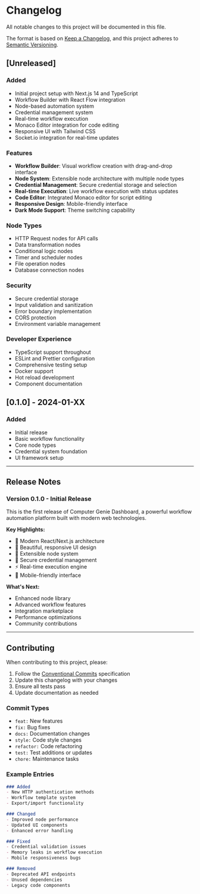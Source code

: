 # Changelog

All notable changes to this project will be documented in this file.

The format is based on [Keep a Changelog](https://keepachangelog.com/en/1.0.0/),
and this project adheres to [Semantic Versioning](https://semver.org/spec/v2.0.0.html).

## [Unreleased]

### Added
- Initial project setup with Next.js 14 and TypeScript
- Workflow Builder with React Flow integration
- Node-based automation system
- Credential management system
- Real-time workflow execution
- Monaco Editor integration for code editing
- Responsive UI with Tailwind CSS
- Socket.io integration for real-time updates

### Features
- **Workflow Builder**: Visual workflow creation with drag-and-drop interface
- **Node System**: Extensible node architecture with multiple node types
- **Credential Management**: Secure credential storage and selection
- **Real-time Execution**: Live workflow execution with status updates
- **Code Editor**: Integrated Monaco editor for script editing
- **Responsive Design**: Mobile-friendly interface
- **Dark Mode Support**: Theme switching capability

### Node Types
- HTTP Request nodes for API calls
- Data transformation nodes
- Conditional logic nodes
- Timer and scheduler nodes
- File operation nodes
- Database connection nodes

### Security
- Secure credential storage
- Input validation and sanitization
- Error boundary implementation
- CORS protection
- Environment variable management

### Developer Experience
- TypeScript support throughout
- ESLint and Prettier configuration
- Comprehensive testing setup
- Docker support
- Hot reload development
- Component documentation

## [0.1.0] - 2024-01-XX

### Added
- Initial release
- Basic workflow functionality
- Core node types
- Credential system foundation
- UI framework setup

---

## Release Notes

### Version 0.1.0 - Initial Release

This is the first release of Computer Genie Dashboard, a powerful workflow automation platform built with modern web technologies.

**Key Highlights:**
- 🚀 Modern React/Next.js architecture
- 🎨 Beautiful, responsive UI design
- 🔧 Extensible node system
- 🔐 Secure credential management
- ⚡ Real-time execution engine
- 📱 Mobile-friendly interface

**What's Next:**
- Enhanced node library
- Advanced workflow features
- Integration marketplace
- Performance optimizations
- Community contributions

---

## Contributing

When contributing to this project, please:

1. Follow the [Conventional Commits](https://www.conventionalcommits.org/) specification
2. Update this changelog with your changes
3. Ensure all tests pass
4. Update documentation as needed

### Commit Types

- `feat:` New features
- `fix:` Bug fixes
- `docs:` Documentation changes
- `style:` Code style changes
- `refactor:` Code refactoring
- `test:` Test additions or updates
- `chore:` Maintenance tasks

### Example Entries

```markdown
### Added
- New HTTP authentication methods
- Workflow template system
- Export/import functionality

### Changed
- Improved node performance
- Updated UI components
- Enhanced error handling

### Fixed
- Credential validation issues
- Memory leaks in workflow execution
- Mobile responsiveness bugs

### Removed
- Deprecated API endpoints
- Unused dependencies
- Legacy code components
```